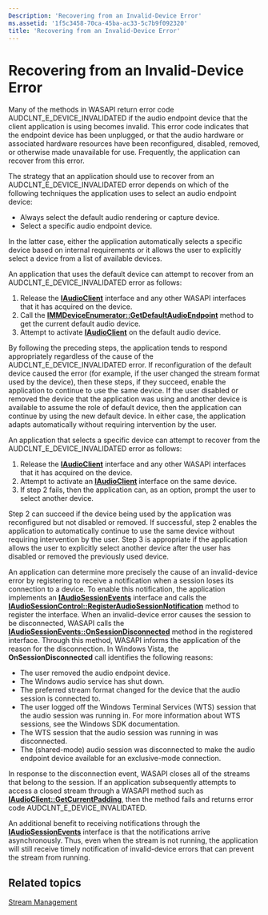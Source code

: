 ```yaml
---
Description: 'Recovering from an Invalid-Device Error'
ms.assetid: '1f5c3458-70ca-45ba-ac33-5c7b9f092320'
title: 'Recovering from an Invalid-Device Error'
---
```


# Recovering from an Invalid-Device Error

Many of the methods in WASAPI return error code AUDCLNT\_E\_DEVICE\_INVALIDATED if the audio endpoint device that the client application is using becomes invalid. This error code indicates that the endpoint device has been unplugged, or that the audio hardware or associated hardware resources have been reconfigured, disabled, removed, or otherwise made unavailable for use. Frequently, the application can recover from this error.

The strategy that an application should use to recover from an AUDCLNT\_E\_DEVICE\_INVALIDATED error depends on which of the following techniques the application uses to select an audio endpoint device:

-   Always select the default audio rendering or capture device.
-   Select a specific audio endpoint device.

In the latter case, either the application automatically selects a specific device based on internal requirements or it allows the user to explicitly select a device from a list of available devices.

An application that uses the default device can attempt to recover from an AUDCLNT\_E\_DEVICE\_INVALIDATED error as follows:

1.  Release the [**IAudioClient**](iaudioclient.md) interface and any other WASAPI interfaces that it has acquired on the device.
2.  Call the [**IMMDeviceEnumerator::GetDefaultAudioEndpoint**](immdeviceenumerator-getdefaultaudioendpoint.md) method to get the current default audio device.
3.  Attempt to activate [**IAudioClient**](iaudioclient.md) on the default audio device.

By following the preceding steps, the application tends to respond appropriately regardless of the cause of the AUDCLNT\_E\_DEVICE\_INVALIDATED error. If reconfiguration of the default device caused the error (for example, if the user changed the stream format used by the device), then these steps, if they succeed, enable the application to continue to use the same device. If the user disabled or removed the device that the application was using and another device is available to assume the role of default device, then the application can continue by using the new default device. In either case, the application adapts automatically without requiring intervention by the user.

An application that selects a specific device can attempt to recover from the AUDCLNT\_E\_DEVICE\_INVALIDATED error as follows:

1.  Release the [**IAudioClient**](iaudioclient.md) interface and any other WASAPI interfaces that it has acquired on the device.
2.  Attempt to activate an [**IAudioClient**](iaudioclient.md) interface on the same device.
3.  If step 2 fails, then the application can, as an option, prompt the user to select another device.

Step 2 can succeed if the device being used by the application was reconfigured but not disabled or removed. If successful, step 2 enables the application to automatically continue to use the same device without requiring intervention by the user. Step 3 is appropriate if the application allows the user to explicitly select another device after the user has disabled or removed the previously used device.

An application can determine more precisely the cause of an invalid-device error by registering to receive a notification when a session loses its connection to a device. To enable this notification, the application implements an [**IAudioSessionEvents**](iaudiosessionevents.md) interface and calls the [**IAudioSessionControl::RegisterAudioSessionNotification**](iaudiosessioncontrol-registeraudiosessionnotification.md) method to register the interface. When an invalid-device error causes the session to be disconnected, WASAPI calls the [**IAudioSessionEvents::OnSessionDisconnected**](iaudiosessionevents-onsessiondisconnected.md) method in the registered interface. Through this method, WASAPI informs the application of the reason for the disconnection. In Windows Vista, the **OnSessionDisconnected** call identifies the following reasons:

-   The user removed the audio endpoint device.
-   The Windows audio service has shut down.
-   The preferred stream format changed for the device that the audio session is connected to.
-   The user logged off the Windows Terminal Services (WTS) session that the audio session was running in. For more information about WTS sessions, see the Windows SDK documentation.
-   The WTS session that the audio session was running in was disconnected.
-   The (shared-mode) audio session was disconnected to make the audio endpoint device available for an exclusive-mode connection.

In response to the disconnection event, WASAPI closes all of the streams that belong to the session. If an application subsequently attempts to access a closed stream through a WASAPI method such as [**IAudioClient::GetCurrentPadding**](iaudioclient-getcurrentpadding.md), then the method fails and returns error code AUDCLNT\_E\_DEVICE\_INVALIDATED.

An additional benefit to receiving notifications through the [**IAudioSessionEvents**](iaudiosessionevents.md) interface is that the notifications arrive asynchronously. Thus, even when the stream is not running, the application will still receive timely notification of invalid-device errors that can prevent the stream from running.

## Related topics

<dl> <dt>

[Stream Management](stream-management.md)
</dt> </dl>

 

 



